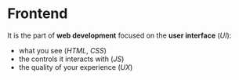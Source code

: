 # Frontend

It is the part of **web development** focused on the **user interface** (_UI_):

- what you see (_HTML_, _CSS_)
- the controls it interacts with (_JS_)
- the quality of your experience (_UX_)
